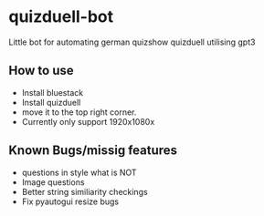 # quizduell-bot
Little bot for automating german quizshow quizduell utilising gpt3 

## How to use
- Install bluestack
- Install quizduell
- move it to the top right corner.
- Currently only support 1920x1080x

## Known Bugs/missig features
- questions in style what is NOT
- Image questions
- Better string similiarity checkings
- Fix pyautogui resize bugs
